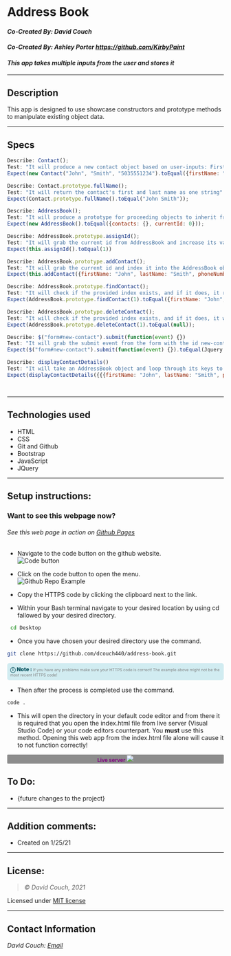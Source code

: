 # Address Book
#### *Co-Created By: David Couch*
#### *Co-Created By: Ashley Porter <https://github.com/KirbyPaint>*
#### *This app takes multiple inputs from the user and stores it*

* * *

## Description  
This app is designed to use showcase constructors and prototype methods to manipulate existing object data.

* * *
## Specs
```js
Describe: Contact();
Test: "It will produce a new contact object based on user-inputs: First Name, Last Name, Phone Number"
Expect(new Contact("John", "Smith", "5035551234").toEqual({firstName: "John", lastName: "Smith", phoneNumber: "5035551234"}));

Describe: Contact.prototype.fullName();
Test: "It will return the contact's first and last name as one string"
Expect(Contact.prototype.fullName().toEqual("John Smith"));

Describe: AddressBook();
Test: "It will produce a prototype for proceeding objects to inherit from"
Expect(new AddressBook().toEqual({contacts: {}, currentId: 0}));

Describe: AddressBook.prototype.assignId();
Test: "It will grab the current id from AddressBook and increase its value by one and return it"
Expect(this.assignId().toEqual(1))

Describe: AddressBook.prototype.addContact();
Test: "It will grab the current id and index it into the AddressBook object"
Expect(this.addContact({firstName: "John", lastName: "Smith", phoneNumber: "5035551234"}).toEqual({{{firstName: "John", lastName: "Smith", phoneNumber: "5035551234", id: 1}}, currentId: 1}))

Describe: AddressBook.prototype.findContact();
Test: "It will check if the provided index exists, and if it does, it returns the Contact object; otherwise it returns false."
Expect(AddressBook.prototype.findContact(1).toEqual({firstName: "John", lastName: "Smith", phoneNumber: "5035551234", id: 1}));

Describe: AddressBook.prototype.deleteContact();
Test: "It will check if the provided index exists, and if it does, it will delete the Contact object; otherwise it returns false."
Expect(AddressBook.prototype.deleteContact(1).toEqual(null));

Describe: $("form#new-contact").submit(function(event) {})
Test: "It will grab the submit event from the form with the id new-contact and return its information"
Expect($("form#new-contact").submit(function(event) {}).toEqual(Jquery.Event {originalEvent: MouseEvent, type: "click", target: "form#new-contact"...}));)

Describe: displayContactDetails()
Test: "It will take an AddressBook object and loop through its keys to display its values within a ul container"
Expect(displayContactDetails({{{firstName: "John", lastName: "Smith", phoneNumber: "5035551234", id: 1}}, currentId: 1})).toEqual("<li id='1'>John Smith</li>")




```
 
* * *

## Technologies used
* HTML
* CSS
* Git and Github
* Bootstrap
* JavaScript
* JQuery

* * *

## Setup instructions:  
### Want to see this webpage now?
###### See this web page in action on [Github Pages]()
*  Navigate to the code button on the github website.\
![Code button](/img/README/code.PNG)

* Click on the code button to open the menu.\
![Github Repo Example](/img/README/HTTPS.png)

- Copy the HTTPS code by clicking the clipboard next to the link.

- Within your Bash terminal navigate to your desired location by using cd fallowed by your desired directory.
```bash
 cd Desktop
``` 

- Once you have chosen your desired directory use the command.
```bash 
git clone https://github.com/dcouch440/address-book.git
```

<div 
  style="
    background-color: #d1ecf1; 
    color: grey; padding: 6px; 
    font-size: 9px; 
    border-radius: 5px; 
    border: 1px solid #d4ecf1; 
    margin-bottom: 12px"
> 
  <span 
    style="
      font-size: 12px; 
      font-weight: 600; 
      color: #0c5460;"
  >
    ⓘ
  </span>
  <span 
    style="
      font-size: 12px; 
      font-weight: 900; 
      color: #0c5460;
      margin-bottom: 24px"
  >
    Note : 
  </span> 
  If you have any problems make sure your HTTPS code is correct! The example above might not be the most recent HTTPS code!
</div>


* Then after the process is completed use the command.

``` bash
code .
```
* This will open the directory in your default code editor and from there it is required that you open the index.html file from live server (Visual Studio Code) or your code editors counterpart. You <strong>must</strong> use this method. Opening this web app from the index.html file alone will cause it to not function correctly!

<p 
  style="
    font-size: 12px; 
    background-color: #8c8c8c; 
    border-radius: 2px; 
    padding: 1px 5px; 
    text-align: center; 
    color: white; 
    margin-bottom: 24px"
>
  <span style="font-weight: 700; color: purple">Live server</span>
  <img src="img/README/liveserver.PNG">
</p>


## To Do:
* {future changes to the project}

* * *

## Addition comments:
* Created on 1/25/21

* * *

## License:
> *&copy; David Couch, 2021*

Licensed under [MIT license](https://mit-license.org/)

* * *

## Contact Information
_David Couch: [Email](dcouch440@gmail.com)_